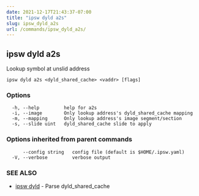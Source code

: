 ```yaml
---
date: 2021-12-17T21:43:37-07:00
title: "ipsw dyld a2s"
slug: ipsw_dyld_a2s
url: /commands/ipsw_dyld_a2s/
---
```

## ipsw dyld a2s

Lookup symbol at unslid address

```
ipsw dyld a2s <dyld_shared_cache> <vaddr> [flags]
```

### Options

```
  -h, --help         help for a2s
  -i, --image        Only lookup address's dyld_shared_cache mapping
  -m, --mapping      Only lookup address's image segment/section
  -s, --slide uint   dyld_shared_cache slide to apply
```

### Options inherited from parent commands

```
      --config string   config file (default is $HOME/.ipsw.yaml)
  -V, --verbose         verbose output
```

### SEE ALSO

* [ipsw dyld](/cmd/ipsw_dyld/)	 - Parse dyld_shared_cache

